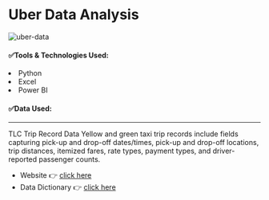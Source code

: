 # Uber Data Analysis

![uber-data](https://github.com/imakhilnaidu/uber-data-analysis/assets/84142821/2eb2e977-74f2-4c82-9cfe-4d8d50202f54)

<h4>✅Tools & Technologies Used:</h4>
<li>Python</li>
<li>Excel</li>
<li>Power BI</li>

<h4>✅Data Used:</h4>
<hr />
<p>TLC Trip Record Data Yellow and green taxi trip records include fields capturing pick-up and drop-off dates/times, pick-up and drop-off locations, trip distances, itemized fares, rate types, payment types, and driver-reported passenger counts.</p>


- Website 👉 [click here](https://www.nyc.gov/site/tlc/about/tlc-trip-record-data.page)
- Data Dictionary 👉 [click here](https://www.nyc.gov/assets/tlc/downloads/pdf/data_dictionary_trip_records_yellow.pdf)
